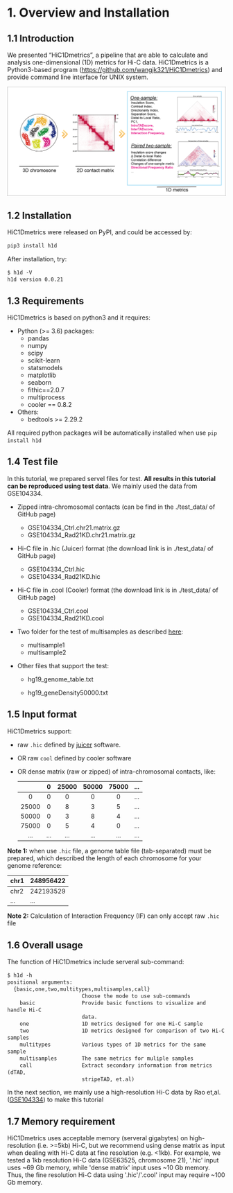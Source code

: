# 1. Overview and Installation

## 1.1 Introduction

We presented “HiC1Dmetrics”, a pipeline that are able to calculate and analysis one-dimensional (1D) metrics for Hi-C data. HiC1Dmetrics is a Python3-based program (<https://github.com/wangjk321/HiC1Dmetrics>) and provide command line interface for UNIX system. 

<img src="_static/Figure1.png" alt="RTDimport" style="zoom:60%;" />

## 1.2 Installation

HiC1Dmetrics were released on PyPI, and could be accessed by:

``` python
pip3 install h1d
```

After installation, try:

```
$ h1d -V
h1d version 0.0.21
```



## 1.3 Requirements

HiC1Dmetrics is based on python3 and it requires:

- Python (>= 3.6) packages:
  - pandas
  - numpy
  - scipy
  - scikit-learn
  - statsmodels
  - matplotlib
  - seaborn
  - fithic==2.0.7
  - multiprocess
  - cooler == 0.8.2
- Others: 
  - bedtools >= 2.29.2

All required python packages will be automatically installed when use `pip install h1d`

## 1.4 Test file

In this tutorial, we prepared servel files for test. **All results in this tutorial can be reproduced using test data**. We mainly used the data from GSE104334.

- Zipped intra-chromosomal contacts (can be find in the ./test_data/ of GitHub page)

  - GSE104334_Ctrl.chr21.matrix.gz
  - GSE104334_Rad21KD.chr21.matrix.gz

- Hi-C file in .hic (Juicer) format (the download link is in ./test_data/ of GitHub page)

  - GSE104334_Ctrl.hic
  - GSE104334_Rad21KD.hic

- Hi-C file in .cool (Cooler) format (the download link is in ./test_data/ of GitHub page)

  - GSE104334_Ctrl.cool
  - GSE104334_Rad21KD.cool

- Two folder for the test of multisamples as described [here](https://h1d.readthedocs.io/en/latest/multisample.html):

  - multisample1
  - multisample2

- Other files that support the test:

  - hg19_genome_table.txt

  - hg19_geneDensity50000.txt

    

## 1.5 Input format

HiC1Dmetrics support:

- raw `.hic` defined by [juicer](https://github.com/aidenlab/juicer/wiki) software.

- OR raw `cool` defined by cooler software

- OR dense matrix (raw or zipped) of intra-chromosomal contacts, like:

  |       |  0   | 25000 | 50000 | 75000 | ...  |
  | :---: | :--: | :---: | :---: | :---: | ---- |
  |   0   |  0   |   0   |   0   |   0   | ...  |
  | 25000 |  0   |   8   |   3   |   5   | ...  |
  | 50000 |  0   |   3   |   8   |   4   | ...  |
  | 75000 |  0   |   5   |   4   |   0   | ...  |
  |  ...  | ...  |  ...  |  ...  |  ...  | ...  |

**Note 1:** when use `.hic` file, a genome table file (tab-separated) must be prepared, which described the length of each chromosome for your genome reference: 

| chr1 | 248956422 |
| ---- | --------- |
| chr2 | 242193529 |
| ...  | ...       |

**Note 2:** Calculation of Interaction Frequency (IF) can only accept raw `.hic` file

## 1.6 Overall usage

The function of HiC1Dmetrics include serveral sub-command:

```
$ h1d -h
positional arguments:
  {basic,one,two,multitypes,multisamples,call}
                        Choose the mode to use sub-commands
    basic               Provide basic functions to visualize and handle Hi-C
                        data.
    one                 1D metrics designed for one Hi-C sample
    two                 1D metrics designed for comparison of two Hi-C samples
    multitypes          Various types of 1D metrics for the same sample
    multisamples        The same metrics for muliple samples
    call                Extract secondary information from metrics (dTAD,
                        stripeTAD, et.al)
```

In the next section, we mainly use a high-resolution Hi-C data by Rao et,al. ([GSE104334](https://www.ncbi.nlm.nih.gov/geo/query/acc.cgi?acc=GSE104334)) to make this tutorial

## 1.7 Memory requirement

HiC1Dmetrics uses acceptable memory (serveral gigabytes) on high-resolution (i.e. >=5kb) Hi-C, but we recommend using dense matrix as input when dealing with Hi-C data at fine resolution (e.g. <1kb). For example, we tested a 1kb resolution Hi-C data (GSE63525, chromosome 21), '.hic' input uses ~69 Gb memory, while 'dense matrix' input uses ~10 Gb memory. Thus, the fine resolution Hi-C data using '.hic'/'.cool' input may require ~100 Gb memory. 

